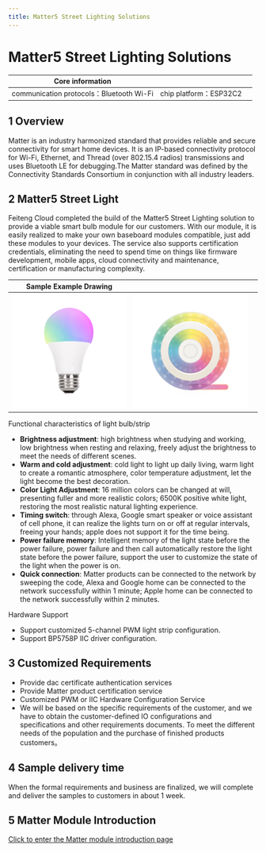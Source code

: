 ```yaml
---
title: Matter5 Street Lighting Solutions
---
```


# Matter5 Street Lighting Solutions

| Core information |        |         |
| -------- | ---------- |------------ |
| communication protocols：Bluetooth Wi-Fi |   chip platform：ESP32C2   |          |


## 1 Overview
Matter is an industry harmonized standard that provides reliable and secure connectivity for smart home devices. It is an IP-based connectivity protocol for Wi-Fi, Ethernet, and Thread (over 802.15.4 radios) transmissions and uses Bluetooth LE for debugging.The Matter standard was defined by the Connectivity Standards Consortium in conjunction with all industry leaders.

<!-- ![tupian](/assets/images/matter/overview.png)

![可提供设备关系](/assets/images/matter/产品提供设备图.png) -->

## 2 Matter5 Street Light

Feiteng Cloud completed the build of the Matter5 Street Lighting solution to provide a viable smart bulb module for our customers. With our module, it is easily realized to make your own baseboard modules compatible, just add these modules to your devices. The service also supports certification credentials, eliminating the need to spend time on things like firmware development, mobile apps, cloud connectivity and maintenance, certification or manufacturing complexity.

|    Sample Example Drawing     |        |           |
| ----  |  --------- | ------ |
|   ![5 Way Dome Bulb](/assets/images/matter/5灯泡.png)    |     ![5 Way Light Strip](/assets/images/matter/5路灯带.png)    |          |

Functional characteristics of light bulb/strip

- **Brightness adjustment**: high brightness when studying and working, low brightness when resting and relaxing, freely adjust the brightness to meet the needs of different scenes.
- **Warm and cold adjustment**: cold light to light up daily living, warm light to create a romantic atmosphere, color temperature adjustment, let the light become the best decoration.
- **Color Light Adjustment**: 16 million colors can be changed at will, presenting fuller and more realistic colors; 6500K positive white light, restoring the most realistic natural lighting experience.
- **Timing switch**: through Alexa, Google smart speaker or voice assistant of cell phone, it can realize the lights turn on or off at regular intervals, freeing your hands; apple does not support it for the time being.
- **Power failure memory**: Intelligent memory of the light state before the power failure, power failure and then call automatically restore the light state before the power failure, support the user to customize the state of the light when the power is on.
- **Quick connection**: Matter products can be connected to the network by sweeping the code, Alexa and Google home can be connected to the network successfully within 1 minute; Apple home can be connected to the network successfully within 2 minutes.

Hardware Support

- Support customized 5-channel PWM light strip configuration.
- Support BP5758P IIC driver configuration.

## 3 Customized Requirements

- Provide dac certificate authentication services
- Provide Matter product certification service
- Customized PWM or IIC Hardware Configuration Service
- We will be based on the specific requirements of the customer, and we have to obtain the customer-defined IO configurations and specifications and other requirements documents.
   To meet the different needs of the population and the purchase of finished products customers。

## 4 Sample delivery time
When the formal requirements and business are finalized, we will complete and deliver the samples to customers in about 1 week.


## 5 Matter Module Introduction

[Click to enter the Matter module introduction page](../../products/matter/socket1_5.md) 
